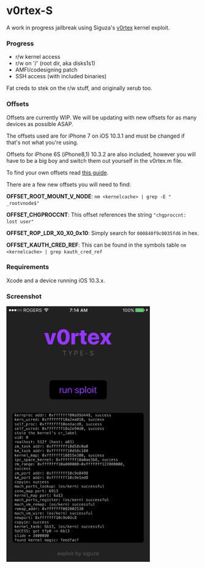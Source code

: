 # v0rtex-S

A work in progress jailbreak using Siguza's [v0rtex](https://github.com/Siguza/v0rtex) kernel exploit.


### Progress
 - r/w kernel access
 - r/w on '/' (root dir, aka disks1s1)
 - AMFI/codesigning patch
 - SSH access (with included binaries)

Fat creds to stek on the r/w stuff, and originally xerub too. 


### Offsets

Offsets are currently WIP. We will be updating with new offsets for as many devices as possible ASAP.

The offsets used are for iPhone 7 on iOS 10.3.1 and must be changed if that's not what you're using.

Offsets for iPhone 6S (iPhone8,1) 10.3.2 are also included, however you will have to be a big boy and switch them out yourself in the v0rtex.m file.

To find your own offsets read [this guide](https://gist.github.com/uroboro/5b2b2b2aa1793132c4e91826ce844957).

There are a few new offsets you will need to find:

**OFFSET_ROOT_MOUNT_V_NODE**: ```nm <kernelcache> | grep -E " _rootvnode$"```

**OFFSET_CHGPROCCNT**: This offset references the string ```"chgproccnt: lost user"```

**OFFSET_ROP_LDR_X0_X0_0x10**: Simply search for ```000840f9c0035fd6``` in hex.

**OFFSET_KAUTH_CRED_REF**: This can be found in the symbols table ```nm <kernelcache> | grep kauth_cred_ref```


### Requirements
Xcode and a device running iOS 10.3.x.


### Screenshot
<img width="375" src="screenshot.png" alt="Screenshot"/>
